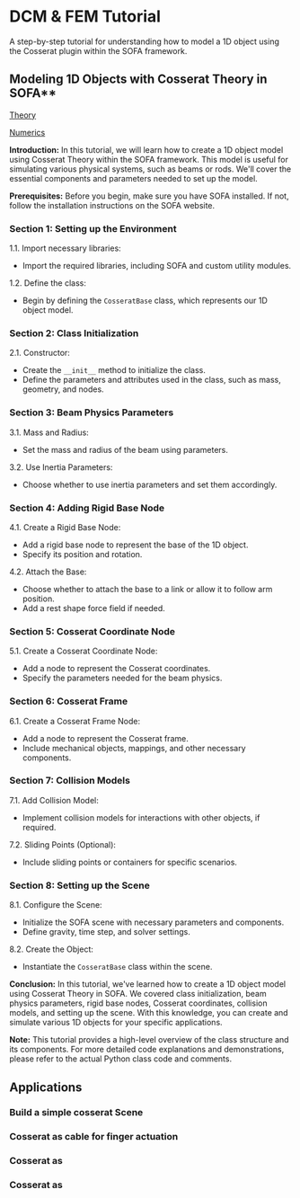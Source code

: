 # DCM & FEM Tutorial 
A step-by-step tutorial for understanding how to model a 1D object  using the Cosserat plugin within the SOFA framework. 

## Modeling 1D Objects with Cosserat Theory in SOFA**

[Theory](Theory.md)

[Numerics](Numerics.md)




**Introduction:**
In this tutorial, we will learn how to create a 1D object model using Cosserat Theory within the SOFA framework. This model is useful for simulating various physical systems, such as beams or rods. We'll cover the essential components and parameters needed to set up the model.

 **Prerequisites:**
Before you begin, make sure you have SOFA installed. If not, follow the installation instructions on the SOFA website.

### **Section 1: Setting up the Environment**
1.1. Import necessary libraries:
   - Import the required libraries, including SOFA and custom utility modules.

1.2. Define the class:
   - Begin by defining the `CosseratBase` class, which represents our 1D object model.

### **Section 2: Class Initialization**
2.1. Constructor:
   - Create the `__init__` method to initialize the class.
   - Define the parameters and attributes used in the class, such as mass, geometry, and nodes.

### **Section 3: Beam Physics Parameters**
3.1. Mass and Radius:
   - Set the mass and radius of the beam using parameters.

3.2. Use Inertia Parameters:
   - Choose whether to use inertia parameters and set them accordingly.

### **Section 4: Adding Rigid Base Node**
4.1. Create a Rigid Base Node:
   - Add a rigid base node to represent the base of the 1D object.
   - Specify its position and rotation.

4.2. Attach the Base:
   - Choose whether to attach the base to a link or allow it to follow arm position.
   - Add a rest shape force field if needed.

### **Section 5: Cosserat Coordinate Node**
5.1. Create a Cosserat Coordinate Node:
   - Add a node to represent the Cosserat coordinates.
   - Specify the parameters needed for the beam physics.

### **Section 6: Cosserat Frame**
6.1. Create a Cosserat Frame Node:
   - Add a node to represent the Cosserat frame.
   - Include mechanical objects, mappings, and other necessary components.

### **Section 7: Collision Models**
7.1. Add Collision Model:
   - Implement collision models for interactions with other objects, if required.

7.2. Sliding Points (Optional):
   - Include sliding points or containers for specific scenarios.

### **Section 8: Setting up the Scene**
8.1. Configure the Scene:
   - Initialize the SOFA scene with necessary parameters and components.
   - Define gravity, time step, and solver settings.

8.2. Create the Object:
   - Instantiate the `CosseratBase` class within the scene.

**Conclusion:**
In this tutorial, we've learned how to create a 1D object model using Cosserat Theory in SOFA. We covered class initialization, beam physics parameters, rigid base nodes, Cosserat coordinates, collision models, and setting up the scene. With this knowledge, you can create and simulate various 1D objects for your specific applications.

**Note:** This tutorial provides a high-level overview of the class structure and its components. For more detailed code explanations and demonstrations, please refer to the actual Python class code and comments.


## Applications

### Build a simple cosserat Scene 

### Cosserat as cable for finger actuation 

### Cosserat as 

### Cosserat as 
